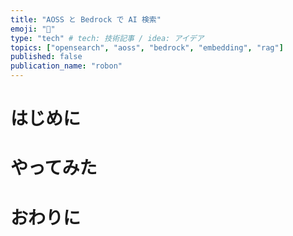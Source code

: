 ```yaml
---
title: "AOSS と Bedrock で AI 検索"
emoji: "🧠"
type: "tech" # tech: 技術記事 / idea: アイデア
topics: ["opensearch", "aoss", "bedrock", "embedding", "rag"]
published: false
publication_name: "robon"
---
```


# はじめに

# やってみた

# おわりに

